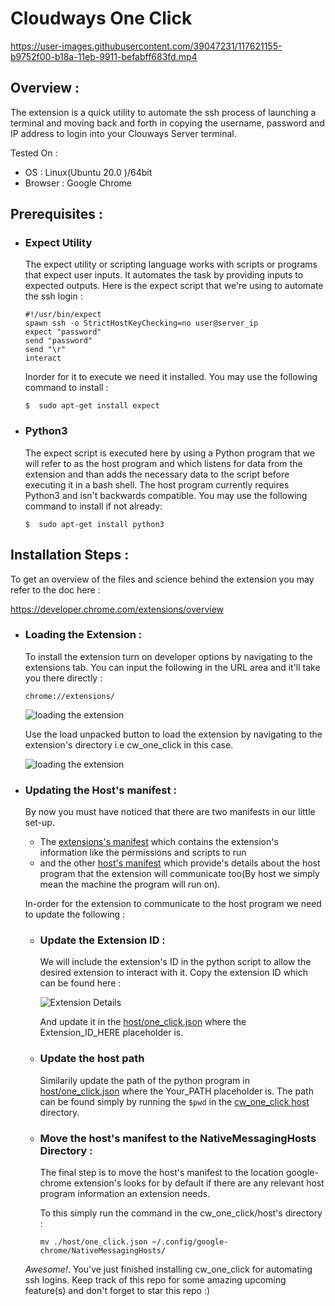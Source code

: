 # Cloudways One Click


https://user-images.githubusercontent.com/39047231/117621155-b9752f00-b18a-11eb-9911-befabff683fd.mp4



## Overview :

The extension is a quick utility to automate the ssh process of launching a terminal and moving back and forth in copying the username, password and IP address to login into your Clouways Server terminal.

Tested On :

* OS : Linux(Ubuntu 20.0 )/64bit
* Browser : Google Chrome 

## Prerequisites :

* ### Expect Utility 
    
    The expect utility or scripting language works with scripts or programs that expect user inputs. It automates the task by providing inputs to expected outputs. Here is the expect script that we're using to automate the ssh login : 

    ```console
    #!/usr/bin/expect
    spawn ssh -o StrictHostKeyChecking=no user@server_ip
    expect "password"
    send "password"
    send "\r"
    interact
    ```
    Inorder for it to execute we need it installed. You may use the following command to install :
    ```console
    $  sudo apt-get install expect
    ```
* ### Python3

    The expect script is executed here by using a Python program that we will refer to as the host program and which listens for data from the extension and than adds the necessary data to the script before executing it in a bash shell. The host program currently requires Python3 and isn't backwards compatible. You may use the following command to install if not already:
    ```console  
    $  sudo apt-get install python3
    ```
## Installation Steps :

To get an overview of the files and science behind the extension you may refer to the doc here : 

https://developer.chrome.com/extensions/overview

* ### Loading the Extension : 

    To install the extension turn on developer options by navigating to the extensions tab. You can input the following in the URL area and it'll take you there directly : 
    ```console  
    chrome://extensions/
    ``` 
    ![loading the extension](https://i.ibb.co/fGD1Lhb/2020-11-22-02-12.png)

    Use the load unpacked button to load the extension by navigating to the extension's directory i.e cw_one_click in this case.

    ![loading the extension](https://i.ibb.co/PTPbJD2/2020-11-22-08-48.png)

    


* ### Updating the Host's manifest : 

    By now you must have noticed that there are two manifests in our little set-up. 
    * The [extensions's manifest](https://github.com/mhumair/cw_one_click/blob/master/manifest.json) which contains the extension's information like the permissions and scripts to run 
    * and the other [host's manifest](https://github.com/mhumair/cw_one_click/blob/master/host/one_click.json) which provide's details about the host program that the extension will communicate too(By host we simply mean the machine the program will run on). 
    
    In-order for the extension to communicate to the host program we need to update the following : 

    * ### Update the Extension ID :

        We will include the extension's ID in the python script to allow the desired extension to interact with it. Copy the extension ID which can be found here : 

        ![Extension Details](https://i.ibb.co/8mxwLzF/Screenshot.png)

        And update it in the [host/one_click.json](https://github.com/mhumair/cw_one_click/blob/master/host/one_click.json) where the Extension_ID_HERE placeholder is.

    * ### Update the host path

        Similarily update the path of the python program in [host/one_click.json](https://github.com/mhumair/cw_one_click/blob/master/host/one_click.json) where the Your_PATH placeholder is. The path can be found simply by running the `$pwd` in the [cw_one_click host](https://github.com/mhumair/cw_one_click/tree/master/host) directory.  

    * ### Move the host's manifest to the NativeMessagingHosts Directory :

        The final step is to move the host's manifest to the location google-chrome extension's looks for by default if there are any relevant host program information an extension needs.

        To this simply run the command in the cw_one_click/host's directory :
        ```console
        mv ./host/one_click.json ~/.config/google-chrome/NativeMessagingHosts/
        ```

    *Awesome!*. You've just finished installing cw_one_click for automating ssh logins. Keep track of this repo for some amazing upcoming feature(s) and don't forget to star this repo :) 
